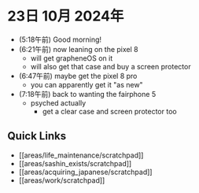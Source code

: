 # 23日 10月 2024年
- (5:18午前) Good morning!
- (6:21午前) now leaning on the pixel 8
  - will get grapheneOS on it
  - will also get that case and buy a screen protector
- (6:47午前) maybe get the pixel 8 pro
  - you can apparently get it "as new"
- (7:18午前) back to wanting the fairphone 5
  - psyched actually
    - get a clear case and screen protector too



 



## Quick Links
- [[areas/life_maintenance/scratchpad]]
- [[areas/sashin_exists/scratchpad]]
- [[areas/acquiring_japanese/scratchpad]]
- [[areas/work/scratchpad]]
